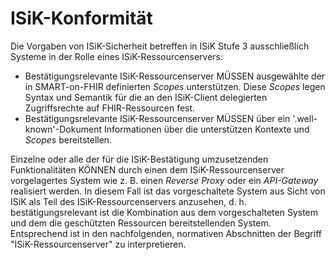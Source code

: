 # ISiK-Konformität

Die Vorgaben von ISiK-Sicherheit betreffen in ISiK Stufe 3 ausschließlich Systeme in der Rolle eines ISiK-Ressourcenservers:
* Bestätigungsrelevante ISiK-Ressourcenserver MÜSSEN ausgewählte der in SMART-on-FHIR definierten _Scopes_ unterstützen. Diese _Scopes_ legen Syntax und Semantik für die an den ISiK-Client delegierten Zugriffsrechte auf FHIR-Ressourcen fest.
* Bestätigungsrelevante ISiK-Ressourcenserver MÜSSEN über ein '.well-known'-Dokument Informationen über die unterstützen Kontexte und _Scopes_ bereitstellen. 

Einzelne oder alle der für die ISiK-Bestätigung umzusetzenden Funktionalitäten KÖNNEN durch einen dem ISiK-Ressourcenserver vorgelagertes System wie z. B. einen _Reverse Proxy_ oder ein _API-Gateway_ realisiert werden. In diesem Fall ist das vorgeschaltete System aus Sicht von ISiK als Teil des ISiK-Ressourcenservers anzusehen, d. h. bestätigungsrelevant ist die Kombination aus dem vorgeschalteten System und dem die geschützten Ressourcen bereitstellenden System. Entsprechend ist in den nachfolgenden, normativen Abschnitten der Begriff "ISiK-Ressourcenserver" zu interpretieren.
